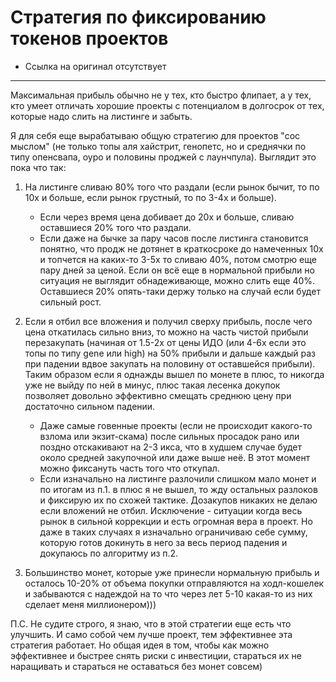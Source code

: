 # Стратегия по фиксированию токенов проектов
- Ссылка на оригинал отсутствует
---

Максимальная прибыль обычно не у тех, кто быстро флипает, а у тех, кто умеет отличать хорошие проекты с потенциалом в долгосрок от тех, которые надо слить на листинге и забыть. 

Я для себя еще вырабатываю общую стратегию для проектов "сос мыслом" (не только топы аля хайстрит, генопетс, но и среднячки по типу опенсвапа, оуро и половины проджей с лаунчпула). Выглядит это пока что так:
1. На листинге сливаю 80% того что раздали (если рынок бычит, то по 10х и больше, если рынок грустный, то по 3-4х и больше). 
   - Если через время цена добивает до 20х и больше, сливаю оставшиеся 20% того что раздали.
   - Если даже на бычке за пару часов после листинга становится понятно, что продж не дотянет в краткосроке до намеченных 10х и топчется на каких-то 3-5х то сливаю 40%, потом смотрю еще пару дней за ценой. Если он всё еще в нормальной прибыли но ситуация не выглядит обнадеживающе, можно слить еще 40%. Оставшиеся 20% опять-таки держу только на случай если будет сильный рост.

2. Если я отбил все вложения и получил сверху прибыль, после чего цена откатилась сильно вниз, то можно на часть чистой прибыли перезакупать (начиная от 1.5-2х от цены ИДО (или 4-6х если это топы по типу gene или high) на 50% прибыли и дальше каждый раз при падении вдвое закупать на половину от оставшейся прибыли). Таким образом если я однажды вышел по монете в плюс, то никогда уже не выйду по ней в минус, плюс такая лесенка докупок позволяет довольно эффективно смещать среднюю цену при достаточно сильном падении.
	- Даже самые говенные проекты (если не происходит какого-то взлома или экзит-скама) после сильных просадок рано или поздно отскакивают на 2-3 икса, что в худшем случае будет около средней закупочной или даже выше неё. В этот момент можно фиксануть часть того что откупал.
	- Если изначально на листинге разлочили слишком мало монет и по итогам из п.1. в плюс я не вышел, то жду остальных разлоков и фиксирую их по схожей тактике. Дозакупов никаких не делаю если вложений не отбил. Исключение - ситуации когда весь рынок в сильной коррекции и есть огромная вера в проект. Но даже в таких случаях я изначально ограничиваю себе сумму, которую готов докинуть в него за весь период падения и докупаюсь по алгоритму из п.2.

3. Большинство монет, которые уже принесли нормальную прибыль и осталось 10-20% от объема покупки отправляются на ходл-кошелек и забываются с надеждой на то что через лет 5-10 какая-то из них сделает меня миллионером)))

П.С. Не судите строго, я знаю, что в этой стратегии еще есть что улучшить. И само собой чем лучше проект, тем эффективнее эта стратегия работает. Но общая идея в том, чтобы как можно эффективнее и быстрее снять риски с инвестиции, стараться их не наращивать и стараться не оставаться без монет совсем)